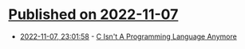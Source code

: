 # [Published on 2022-11-07](index.md)

* [2022-11-07, 23:01:58](https://lobste.rs/s/lf5il4/c_isn_t_programming_language_anymore) - [C Isn't A Programming Language Anymore](https://faultlore.com/blah/c-isnt-a-language/)
